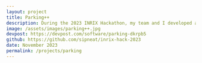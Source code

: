 ```yaml
---
layout: project
title: Parking++
description: During the 2023 INRIX Hackathon, my team and I developed a web app to help people find cheaper parking near their destinations. The app integrated Google Maps and included a street view feature. Users could type in the search bar, set a radius for parking spots, and view different locations with a sidebar showing the distance from the destination, availability probability, and cost. Although the search bar and radius button were not fully completed, the rest of the app became fully functional. We hosted the web app using AWS. I specifically worked on the front end, using Figma to design the interface, coding the search bar as a textbox, and creating a submit button in Vue.js.
image: /assets/images/parking++.jpg
devpost: https://devpost.com/software/parking-dkrpb5
github: https://github.com/sipneat/inrix-hack-2023
date: November 2023
permalink: /projects/parking
---
```


